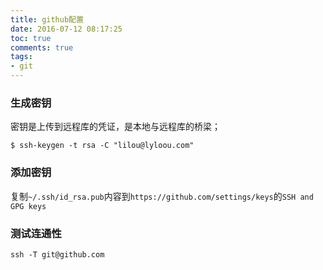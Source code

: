 ```yaml
---
title: github配置
date: 2016-07-12 08:17:25
toc: true
comments: true
tags:
- git
---
```


### 生成密钥
密钥是上传到远程库的凭证，是本地与远程库的桥梁；
```
$ ssh-keygen -t rsa -C "lilou@lyloou.com"
```

### 添加密钥
复制`~/.ssh/id_rsa.pub`内容到`https://github.com/settings/keys`的`SSH and GPG keys`

### 测试连通性
```
ssh -T git@github.com
```